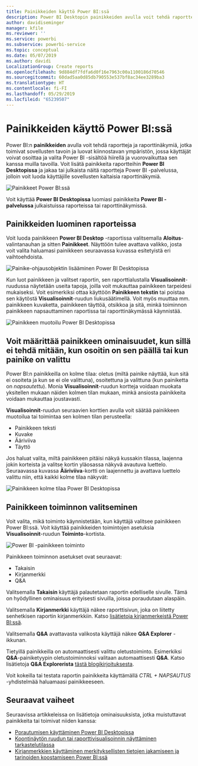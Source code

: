 ```yaml
---
title: Painikkeiden käyttö Power BI:ssä
description: Power BI Desktopin painikkeiden avulla voit tehdä raportteja ja raporttinäkymiä, jotka toimivat sovellusten tavoin ja jotka auttavat syventämään käyttäjien kiinnostusta
author: davidiseminger
manager: kfile
ms.reviewer: ''
ms.service: powerbi
ms.subservice: powerbi-service
ms.topic: conceptual
ms.date: 05/07/2019
ms.author: davidi
LocalizationGroup: Create reports
ms.openlocfilehash: 9d884df7fdfa6d0f16e7963c00a1100186d70546
ms.sourcegitcommit: 60dad5aa0d85db790553e537bf8ac34ee3289ba3
ms.translationtype: HT
ms.contentlocale: fi-FI
ms.lasthandoff: 05/29/2019
ms.locfileid: "65239507"
---
```

# <a name="using-buttons-in-power-bi"></a>Painikkeiden käyttö Power BI:ssä
Power BI:n **painikkeiden** avulla voit tehdä raportteja ja raporttinäkymiä, jotka toimivat sovellusten tavoin ja luovat kiinnostavan ympäristön, jossa käyttäjät voivat osoittaa ja valita Power BI -sisältöä hiirellä ja vuorovaikuttaa sen kanssa muilla tavoilla. Voit lisätä painikkeita raportteihin **Power BI Desktopissa** ja jakaa tai julkaista näitä raportteja Power BI -palvelussa, jolloin voit luoda käyttäjille sovellusten kaltaisia raporttinäkymiä.

![Painikkeet Power BI:ssä](media/desktop-buttons/desktop-buttons_01.png)

Voit käyttää **Power BI Desktopissa** luomiasi painikkeita **Power BI -palvelussa** julkaistuissa raporteissa tai raporttinäkymissä.

## <a name="creating-buttons-in-reports"></a>Painikkeiden luominen raporteissa
Voit luoda painikkeen **Power BI Desktop** -raportissa valitsemalla **Aloitus**-valintanauhan ja sitten **Painikkeet**. Näyttöön tulee avattava valikko, josta voit valita haluamasi painikkeen seuraavassa kuvassa esitetyistä eri vaihtoehdoista. 

![Painike-ohjausobjektin lisääminen Power BI Desktopissa](media/desktop-buttons/desktop-buttons_02.png)

Kun luot painikkeen ja valitset raportin, sen raporttialustalla **Visualisoinnit**-ruudussa näytetään useita tapoja, joilla voit mukauttaa painikkeen tarpeidesi mukaiseksi. Voit esimerkiksi ottaa käyttöön **Painikkeen tekstin** tai poistaa sen käytöstä **Visualisoinnit**-ruudun liukusäätimellä. Voit myös muuttaa mm. painikkeen kuvaketta, painikkeen täyttöä, otsikkoa ja sitä, minkä toiminnon painikkeen napsauttaminen raportissa tai raporttinäkymässä käynnistää.

![Painikkeen muotoilu Power BI Desktopissa](media/desktop-buttons/desktop-buttons_03.png)

## <a name="set-button-properties-when-idle-hovered-over-or-selected"></a>Voit määrittää painikkeen ominaisuudet, kun sillä ei tehdä mitään, kun osoitin on sen päällä tai kun painike on valittu

Power BI:n painikkeilla on kolme tilaa: oletus (miltä painike näyttää, kun sitä ei osoiteta ja kun se ei ole valittuna), osoitettuna ja valittuna (kun painiketta on *napsautettu*). Monia **Visualisoinnit**-ruudun kortteja voidaan muokata yksitellen mukaan näiden kolmen tilan mukaan, minkä ansiosta painikkeita voidaan mukauttaa joustavasti.

**Visualisoinnit**-ruudun seuraavien korttien avulla voit säätää painikkeen muotoilua tai toimintaa sen kolmen tilan perusteella:

* Painikkeen teksti
* Kuvake
* Ääriviiva
* Täyttö

Jos haluat valita, miltä painikkeen pitäisi näkyä kussakin tilassa, laajenna jokin korteista ja valitse kortin yläosassa näkyvä avautuva luettelo. Seuraavassa kuvassa **Ääriviiva**-kortti on laajennettu ja avattava luettelo valittu niin, että kaikki kolme tilaa näkyvät:

![Painikkeen kolme tilaa Power BI Desktopissa](media/desktop-buttons/desktop-buttons_04.png)


## <a name="select-the-action-for-a-button"></a>Painikkeen toiminnon valitseminen

Voit valita, mikä toiminto käynnistetään, kun käyttäjä valitsee painikkeen Power BI:ssä. Voit käyttää painikkeiden toimintojen asetuksia **Visualisoinnit**-ruudun **Toiminto**-kortista.

![Power BI -painikkeen toiminto](media/desktop-buttons/desktop-buttons_05.png)

Painikkeen toiminnon asetukset ovat seuraavat:

* Takaisin
* Kirjanmerkki
* Q&A

Valitsemalla **Takaisin** käyttäjä palautetaan raportin edelliselle sivulle. Tämä on hyödyllinen ominaisuus erityisesti sivuilla, joissa poraudutaan alaspäin.

Valitsemalla **Kirjanmerkki** käyttäjä näkee raporttisivun, joka on liitetty senhetkisen raportin kirjanmerkkiin. Katso [lisätietoja kirjanmerkeistä Power BI:ssä](desktop-bookmarks.md). 

Valitsemalla **Q&A** avattavasta valikosta käyttäjä näkee **Q&A Explorer** -ikkunan. 

Tietyillä painikkeilla on automaattisesti valittu oletustoiminto. Esimerkiksi **Q&A**-painiketyypin oletustoiminnoksi valitaan automaattisesti **Q&A**. Katso lisätietoja **Q&A Explorerista** [tästä blogikirjoituksesta](https://powerbi.microsoft.com/blog/power-bi-desktop-april-2018-feature-summary/#Q&AExplorer).

Voit kokeilla tai testata raportin painikkeita käyttämällä *CTRL + NAPSAUTUS* -yhdistelmää haluamaasi painikkeeseen. 

## <a name="next-steps"></a>Seuraavat vaiheet
Seuraavissa artikkeleissa on lisätietoja ominaisuuksista, jotka muistuttavat painikkeita tai toimivat niiden kanssa:

* [Porautumisen käyttäminen Power BI Desktopissa](desktop-drillthrough.md)
* [Koontinäytön ruudun tai raporttivisualisoinnin näyttäminen tarkastelutilassa](consumer/end-user-focus.md)
* [Kirjanmerkkien käyttäminen merkityksellisten tietojen jakamiseen ja tarinoiden koostamiseen Power BI:ssä](desktop-bookmarks.md)

